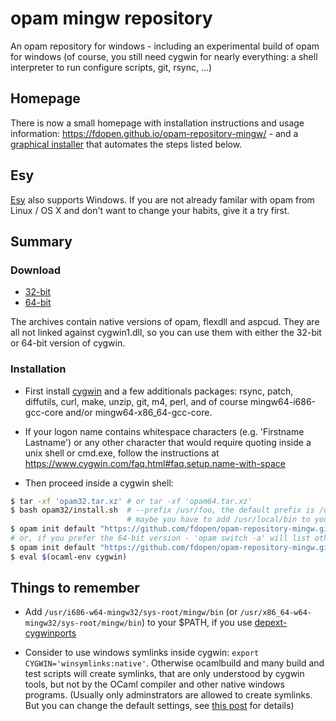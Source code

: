 # opam mingw repository

An opam repository for windows - including an experimental build of opam
for windows (of course, you still need cygwin for nearly everything:
a shell interpreter to run configure scripts, git, rsync, ...)

## Homepage

There is now a small homepage with installation instructions and usage
information: https://fdopen.github.io/opam-repository-mingw/ - and a
[graphical installer](https://fdopen.github.io/opam-repository-mingw/installation/) that
automates the steps listed below.

## Esy

[Esy](https://esy.sh/) also supports Windows. If you are not already
familar with opam from Linux / OS X and don't want to change your
habits, give it a try first.

## Summary

### Download

* [32-bit](https://github.com/fdopen/opam-repository-mingw/releases/download/0.0.0.2/opam32.tar.xz)
* [64-bit](https://github.com/fdopen/opam-repository-mingw/releases/download/0.0.0.2/opam64.tar.xz)

The archives contain native versions of opam, flexdll and aspcud. They
are all not linked against cygwin1.dll, so you can use them with
either the 32-bit or 64-bit version of cygwin.


### Installation

* First install [cygwin](https://cygwin.com/) and a few additionals
  packages: rsync, patch, diffutils, curl, make, unzip, git, m4, perl,
  and of course mingw64-i686-gcc-core and/or mingw64-x86_64-gcc-core.

* If your logon name contains whitespace characters (e.g. 'Firstname
  Lastname') or any other character that would require quoting inside
  a unix shell or cmd.exe, follow the instructions at
  https://www.cygwin.com/faq.html#faq.setup.name-with-space

* Then proceed inside a cygwin shell:

```bash
$ tar -xf 'opam32.tar.xz' # or tar -xf 'opam64.tar.xz'
$ bash opam32/install.sh  # --prefix /usr/foo, the default prefix is /usr/local
                          # maybe you have to add /usr/local/bin to your PATH
$ opam init default "https://github.com/fdopen/opam-repository-mingw.git#opam2" -c "ocaml-variants.4.07.1+mingw32" --disable-sandboxing
# or, if you prefer the 64-bit version - 'opam switch -a' will list other supported versions
$ opam init default "https://github.com/fdopen/opam-repository-mingw.git#opam2" -c "ocaml-variants.4.07.1+mingw64" --disable-sandboxing
$ eval $(ocaml-env cygwin)
```

## Things to remember

* Add `/usr/i686-w64-mingw32/sys-root/mingw/bin` (or
  `/usr/x86_64-w64-mingw32/sys-root/mingw/bin`) to your $PATH, if you
  use
  [depext-cygwinports](https://fdopen.github.io/opam-repository-mingw/depext-cygwin/)

* Consider to use windows symlinks inside cygwin: `export
  CYGWIN='winsymlinks:native'`. Otherwise ocamlbuild and many build
  and test scripts will create symlinks, that are only understood by
  cygwin tools, but not by the OCaml compiler and other native windows
  programs.  (Usually only adminstrators are allowed to create
  symlinks. But you can change the default settings, see
  [this post](https://cygwin.com/ml/cygwin/2013-05/msg00405.html) for
  details)
